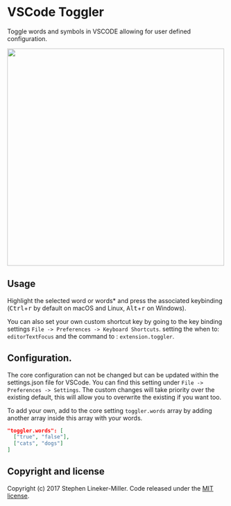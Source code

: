# VSCode Toggler

<!--[![OS X Build Status](https://travis-ci.org/HiDeoo/toggler.svg?branch=master)](https://travis-ci.org/HiDeoo/toggler)
[![Windows Build Status](https://ci.appveyor.com/api/projects/status/wbyrhho7e2icp5sx/branch/master?svg=true)](https://ci.appveyor.com/project/HiDeoo/toggler/branch/master)
[![Dependency Status](https://david-dm.org/HiDeoo/toggler.svg)](https://david-dm.org/HiDeoo/toggler)-->

Toggle words and symbols in VSCODE allowing for user defined configuration.

<img src="http://i.imgur.com/RPDDIWA.gif" width="500">

## Usage

Highlight the selected word or words* and press the associated keybinding (<kbd>Ctrl</kbd>+<kbd>r</kbd> by default on macOS and Linux, <kbd>Alt</kbd>+<kbd>r</kbd> on Windows).

You can also set your own custom shortcut key by going to the key binding settings `File -> Preferences -> Keyboard Shortcuts`.
setting the when to: `editorTextFocus` and the command to : `extension.toggler`.

## Configuration.

The core configuration can not be changed but can be updated within the settings.json file for VSCode. You can find this 
setting under `File -> Preferences -> Settings`. The custom changes will take priority over the existing default, this will allow you to overwrite the existing if you want too.

To add your own, add to the core setting `toggler.words` array by adding another array inside this array with your words.

```JSON
"toggler.words": [
  ["true", "false"],
  ["cats", "dogs"]
]
```


## Copyright and license

Copyright (c) 2017 Stephen Lineker-Miller. Code released under the [MIT license](https://github.com/toggler/toggler/blob/master/LICENSE.md).